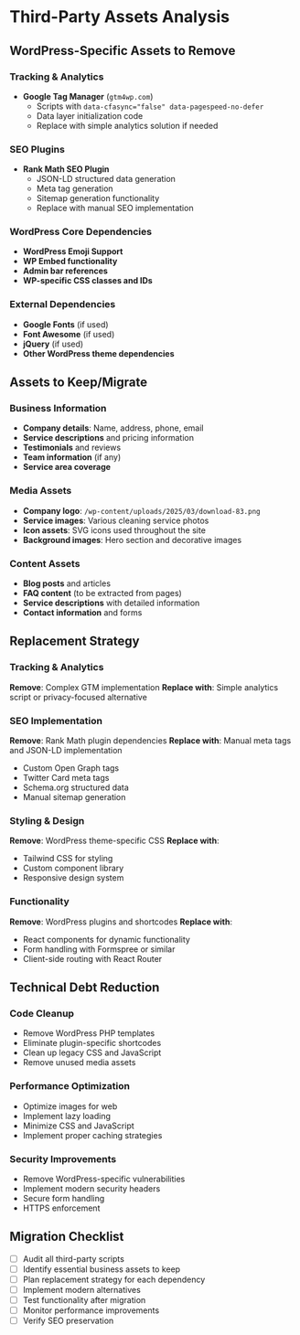 # Third-Party Assets Analysis

## WordPress-Specific Assets to Remove

### Tracking & Analytics
- **Google Tag Manager** (`gtm4wp.com`)
  - Scripts with `data-cfasync="false" data-pagespeed-no-defer`
  - Data layer initialization code
  - Replace with simple analytics solution if needed

### SEO Plugins
- **Rank Math SEO Plugin**
  - JSON-LD structured data generation
  - Meta tag generation
  - Sitemap generation functionality
  - Replace with manual SEO implementation

### WordPress Core Dependencies
- **WordPress Emoji Support**
- **WP Embed functionality**
- **Admin bar references**
- **WP-specific CSS classes and IDs**

### External Dependencies
- **Google Fonts** (if used)
- **Font Awesome** (if used)
- **jQuery** (if used)
- **Other WordPress theme dependencies**

## Assets to Keep/Migrate

### Business Information
- **Company details**: Name, address, phone, email
- **Service descriptions** and pricing information
- **Testimonials** and reviews
- **Team information** (if any)
- **Service area coverage**

### Media Assets
- **Company logo**: `/wp-content/uploads/2025/03/download-83.png`
- **Service images**: Various cleaning service photos
- **Icon assets**: SVG icons used throughout the site
- **Background images**: Hero section and decorative images

### Content Assets
- **Blog posts** and articles
- **FAQ content** (to be extracted from pages)
- **Service descriptions** with detailed information
- **Contact information** and forms

## Replacement Strategy

### Tracking & Analytics
**Remove**: Complex GTM implementation
**Replace with**: Simple analytics script or privacy-focused alternative

### SEO Implementation
**Remove**: Rank Math plugin dependencies
**Replace with**: Manual meta tags and JSON-LD implementation
- Custom Open Graph tags
- Twitter Card meta tags
- Schema.org structured data
- Manual sitemap generation

### Styling & Design
**Remove**: WordPress theme-specific CSS
**Replace with**:
- Tailwind CSS for styling
- Custom component library
- Responsive design system

### Functionality
**Remove**: WordPress plugins and shortcodes
**Replace with**:
- React components for dynamic functionality
- Form handling with Formspree or similar
- Client-side routing with React Router

## Technical Debt Reduction

### Code Cleanup
- Remove WordPress PHP templates
- Eliminate plugin-specific shortcodes
- Clean up legacy CSS and JavaScript
- Remove unused media assets

### Performance Optimization
- Optimize images for web
- Implement lazy loading
- Minimize CSS and JavaScript
- Implement proper caching strategies

### Security Improvements
- Remove WordPress-specific vulnerabilities
- Implement modern security headers
- Secure form handling
- HTTPS enforcement

## Migration Checklist

- [ ] Audit all third-party scripts
- [ ] Identify essential business assets to keep
- [ ] Plan replacement strategy for each dependency
- [ ] Implement modern alternatives
- [ ] Test functionality after migration
- [ ] Monitor performance improvements
- [ ] Verify SEO preservation
